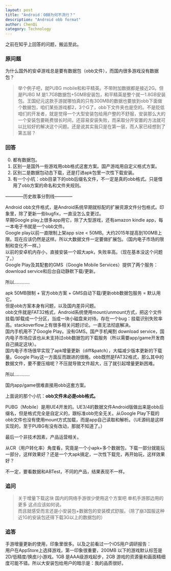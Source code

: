 ```yaml
---
layout: post
title: "Android：OBB为何不流行？"
description: "Android obb format"
author: ChenQi
category: Technology
---
```


之前在知乎上回答的问题，搬运至此。  

### 原问题

为什么国外的安卓游戏总是要有数据包（obb文件），而国内很多游戏没有数据包？

> 举个例子吧，就PUBG mobile和和平精英。不带附加数据都是接近2G。但是PUBG M 是1.7GB数据包+50MB安装包，和平精英是整个就一1.8GB安装包。王国纪元这款手游就哪怕真的只有300MB的数据也要放到obb下面做个数据包，咱们某些游戏都2，3个G了，obb下文件夹也是空的。不是贬低咱们的开发者，就是觉得一个大型安装包给用户整的不舒服，安装那么大的一个安装包要耗费很长时间，还容易安装失败，而采取分开安置的方法就可以比较好的解决这个问题。还是说其实我只是在第一层，而人家已经想到了第五层？

### 回答

0. 都有数据包。
1. 区别一是国外一些游戏用obb格式这套方案。国产游戏用自定义格式方案。
2. 区别二是数据包动态下载，还是打进apk包里一次性下载安装。
3. 有一个小坑：obb目录下的obb后缀名文件，不一定是真的obb格式。只是借用了obb方案的命名和文件夹规则。

————历史故事分割线————

Android obb文件格式，是Android系统早期就标配的扩展资源文件分包格式。印象里，除了更新一些bugfix，一直没怎么变更过。  
早期Google play上很多app用它，除了大型游戏，还有amazon kindle app，每一本电子书就是一个obb文件。  
Google play以前一直限制上架app size < 50MB。大约2015年提高到100MB上限。现在应该仍然是这样。所以大数据文件一定要做扩展包。（国内电子市场的限制和变化不一样。）  
以前的安卓机内存小，直接安装一个超大apk，失败率高。（现在基本没这个问题了。）  
Google Play及其配套的GMS（Google Mobile Services）提供了两个服务：download service和后台自动静默下载/更新。  

所以…………

apk 50MB限制 + 官方obb方案 + GMS自动下载/更新obb数据包服务 = 默认用它。  
但是obb方案本身有问题，以及国内差异问题。  
obb文件就是FAT32格式，Android系统使用mount/unmount方式，把这个文件挂载/卸载成一个分区，当成一块小磁盘来对待。存在一个bug：挂载识别失败率高。stackoverflow上有很多相关问题讨论。一直无法彻底解决。  
国内手机用不了Google Play。没有GMS。国产手机阉割 download service，国内电子市场应该也从未支持过obb数据包的下载服务（所以需要app/game开发商自己搞定这块）。  
国内电子市场很早实现了apk增量更新（diff&patch），大幅减少版本更新的下载量。Google Play这一方面反而跟进的很晚。obb既然是FAT32格式，那么其中的数据文件，要不要压缩呢？不压就导致文件超大，压了就引起增量更新困难。  

所以…………

国内app/game很难直接用obb这套方案。  

上面说的那个小坑：**obb文件未必是obb格式。**

PUBG（Mobile）是用UE4开发的。UE3/4的数据文件Android版做出来是obb后缀名，但是格式完全是自定义的，跟标准obb完全无关。从Google Play下载的obb文件也没有使用mount方式加载，而是app自己读取和解析。（UE源码是这样实现的，至于PUBG有没有改动，那就不知道了。）  

最后一个非技术因素，产品运营相关。

从CR（用户转化率）角度看，究竟是一个小apk+多个数据包，下载一部分就能玩一部分，这样效果好？还是一个大apk搞定，一次性下载完，再开始玩，这样效果好？

不一定，要看数据和ABTest，不同的产品，结果表现不一样。

### 追问

> 关于增量下载这块 国内的网络手游很少使用这个方案吧 单机手游那边用的更多 这点应该如何说。  
而且就感受而言还是小安装包+数据包的安装模式舒服。（除了崩3国服这种近1G的安装包还得下载3G以上的数据包的）

### 追答

手游增量更新的使用，印象里很多。以及之前看过一个iOS用户调研报告：  
用户在AppStore上选择游戏，第一印象很重要，200MB 以下的游戏默认标签是2D/低精度/换皮/小游戏。1GB 是AAA级游戏起步，2GB 游戏的资源量和画面精细度可能不错。所以大安装包给用户的暗示是：我的品质很好。
